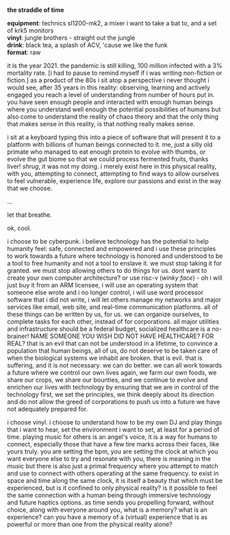 **the straddle of time**

**equipment**: technics sl1200-mk2, a mixer i want to take a bat to, and a set of krk5 monitors  
**vinyl**: jungle brothers - straight out the jungle  
**drink**: black tea, a splash of ACV, 'cause we like the funk  
**format**: raw  

it is the year 2021. the pandemic is still killing, 100 million infected with a 3% mortality rate. [i had to pause to remind myself if i was writing non-fiction or fiction.]
as a product of the 80s i sit atop a perspective i never thought i would see, after 35 years in this reality: observing, learning and actively engaged you reach a level of
understanding from number of hours put in. you have seen enough people and interacted with enough human beings where you understand well enough the potential possibilities
of humans but also come to understand the reality of chaos theory and that the only thing that makes sense in this reality, is that nothing really makes sense. 

i sit at a keyboard typing this into a piece of software that will present it to a platform with billions of human beings connected to it. me, just a silly old primate who managed to eat enough protein to evolve with thumbs, or evolve the gut biome so that we could process fermented fruits, thanks liver! *shrug*, it was not my doing. i merely exist here in this physical reality, with you, attempting to connect, attempting to find ways to allow ourselves to feel vulnerable, experience life, explore our passions and exist in the way that we choose. 

...

let that breathe. 

ok, cool.

i choose to be cyberpunk. i believe technology has the potential to help humanity feel: safe, connected and empowered and i use these principles to work towards a future where
technology is honored and understood to be a tool to free humanity and not a tool to enslave it. we must stop taking it for granted. we must stop allowing others to do things for us. dont want to create your own computer architecture? or use risc-v (*winky face*) - oh i will just buy it from an ARM licensee, i will use an operating system that
someone else wrote and i no longer control, i will use word processor software that i did not write, i will let others manage my networks and major services like email, web
site, and real-time communication platforms. all of these things can be written by us, for us. we can organize ourselves, to complete tasks for each other, instead of for
corporations. all major utilities and infrastructure should be a federal budget, socialized healthcare is a no-brainer! NAME SOMEONE YOU WISH DID NOT HAVE HEALTHCARE? FOR REAL?
that is an evil that can not be understood in a lifetime, to convince a population that human beings, all of us, do not deserve to be taken care of when the biological systems
we inhabit are broken. that is evil. that is suffering, and it is not necessary. we can do better. we can all work towards a future where we control our own lives again, we
farm our own foods, we share our crops, we share our bounties, and we continue to evolve and enrichen our lives with technology by ensuring that we are in control of the
technology first, we set the principles, we think deeply about its direction and do not allow the greed of corporations to push us into a future we have not adequately prepared
for. 

i choose vinyl. i choose to understand how to be my own DJ and play things that i want to hear, set the environment i want to set, at least for a period of time. playing
music for others is an angel's voice, it is a way for humans to connect, especially those that have a few tire marks across their faces, like yours truly. you are setting the bpm, 
you are setting the clock at which you want everyone else to try and resonate with you, there is meaning in the music but there is also just a primal frequency where you attempt
to match and use to connect with others operating at the same frequency. to exist in space and time along the same clock, it is itself a beauty that which must be experienced,
but is it confined to only physical reality? is it possible to feel the same connection with a human being through immersive technology and future haptics options. as time sends
you propelling forward, without choice, along with everyone around you, what is a memory? what is an experience? can you have a memory of a (virtual) experience that is as
powerful or more than one from the physical reality alone? 


